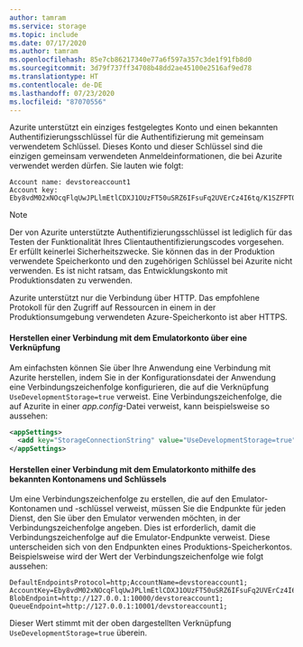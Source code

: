 ```yaml
---
author: tamram
ms.service: storage
ms.topic: include
ms.date: 07/17/2020
ms.author: tamram
ms.openlocfilehash: 85e7cb86217340e77a6f597a357c3de1f91fb8d0
ms.sourcegitcommit: 3d79f737ff34708b48dd2ae45100e2516af9ed78
ms.translationtype: HT
ms.contentlocale: de-DE
ms.lasthandoff: 07/23/2020
ms.locfileid: "87070556"
---
```

Azurite unterstützt ein einziges festgelegtes Konto und einen bekannten Authentifizierungsschlüssel für die Authentifizierung mit gemeinsam verwendetem Schlüssel. Dieses Konto und dieser Schlüssel sind die einzigen gemeinsam verwendeten Anmeldeinformationen, die bei Azurite verwendet werden dürfen. Sie lauten wie folgt:

```
Account name: devstoreaccount1
Account key: Eby8vdM02xNOcqFlqUwJPLlmEtlCDXJ1OUzFT50uSRZ6IFsuFq2UVErCz4I6tq/K1SZFPTOtr/KBHBeksoGMGw==
```

> [!NOTE]
> Der von Azurite unterstützte Authentifizierungsschlüssel ist lediglich für das Testen der Funktionalität Ihres Clientauthentifizierungscodes vorgesehen. Er erfüllt keinerlei Sicherheitszwecke. Sie können das in der Produktion verwendete Speicherkonto und den zugehörigen Schlüssel bei Azurite nicht verwenden. Es ist nicht ratsam, das Entwicklungskonto mit Produktionsdaten zu verwenden.
> 
> Azurite unterstützt nur die Verbindung über HTTP. Das empfohlene Protokoll für den Zugriff auf Ressourcen in einem in der Produktionsumgebung verwendeten Azure-Speicherkonto ist aber HTTPS.
> 

#### <a name="connect-to-the-emulator-account-using-a-shortcut"></a>Herstellen einer Verbindung mit dem Emulatorkonto über eine Verknüpfung
Am einfachsten können Sie über Ihre Anwendung eine Verbindung mit Azurite herstellen, indem Sie in der Konfigurationsdatei der Anwendung eine Verbindungszeichenfolge konfigurieren, die auf die Verknüpfung `UseDevelopmentStorage=true` verweist. Eine Verbindungszeichenfolge, die auf Azurite in einer *app.config*-Datei verweist, kann beispielsweise so aussehen: 

```xml
<appSettings>
  <add key="StorageConnectionString" value="UseDevelopmentStorage=true" />
</appSettings>
```

#### <a name="connect-to-the-emulator-account-using-the-well-known-account-name-and-key"></a>Herstellen einer Verbindung mit dem Emulatorkonto mithilfe des bekannten Kontonamens und Schlüssels
Um eine Verbindungszeichenfolge zu erstellen, die auf den Emulator-Kontonamen und -schlüssel verweist, müssen Sie die Endpunkte für jeden Dienst, den Sie über den Emulator verwenden möchten, in der Verbindungszeichenfolge angeben. Dies ist erforderlich, damit die Verbindungszeichenfolge auf die Emulator-Endpunkte verweist. Diese unterscheiden sich von den Endpunkten eines Produktions-Speicherkontos. Beispielsweise wird der Wert der Verbindungszeichenfolge wie folgt aussehen:

```
DefaultEndpointsProtocol=http;AccountName=devstoreaccount1;
AccountKey=Eby8vdM02xNOcqFlqUwJPLlmEtlCDXJ1OUzFT50uSRZ6IFsuFq2UVErCz4I6tq/K1SZFPTOtr/KBHBeksoGMGw==;
BlobEndpoint=http://127.0.0.1:10000/devstoreaccount1;
QueueEndpoint=http://127.0.0.1:10001/devstoreaccount1;
```

Dieser Wert stimmt mit der oben dargestellten Verknüpfung `UseDevelopmentStorage=true` überein.
